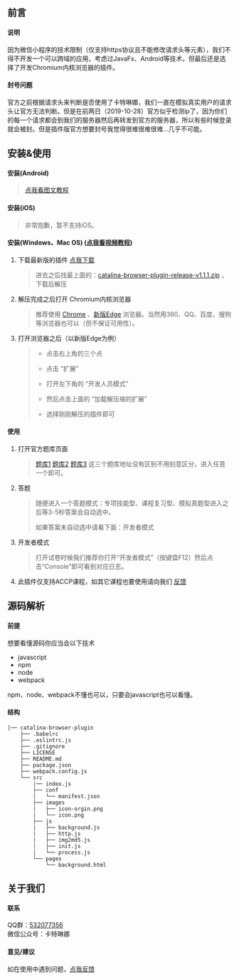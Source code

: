 ## 前言

#### 说明
因为微信小程序的技术限制（仅支持https协议且不能修改请求头等元素），我们不得不开发一个可以跨域的应用，考虑过JavaFx、Android等技术，但最后还是选择了开发Chromium内核浏览器的插件。

#### 封号问题
官方之前根据请求头来判断是否使用了卡特琳娜，我们一直在模拟真实用户的请求头让官方无法判断。但是在前两日（2019-10-28）官方似乎检测ip了，因为你们的每一个请求都会到我们的服务器然后再转发到官方的服务器，所以有些时候登录就会被封。但是插件版官方想要封号我觉得很难很难很难...几乎不可能。

## 安装&使用

#### 安装(Android)
> [点我看图文教程](http://bbs.huluxia.com/wap/thread/612097.html?para=37Hftt%2B337bftN%2Bx37Lftt%2By3p%2Fftt%2Bx37LfsN%2B537c%3D%0A&product=tool)

#### 安装(iOS)
> 非常抱歉，暂不支持iOS。

#### 安装(Windows、Mac OS) ([点我看视频教程](https://www.bilibili.com/video/av77590532))
1. 下载最新版的插件 [点我下载](https://github.com/YQHP-Happi/catalina-browser-plugin/releases)
    > 进去之后找最上面的：[catalina-browser-plugin-release-v1.1.1.zip](https://github.com/YQHP-Happi/catalina-browser-plugin/releases/download/v1.1.1/catalina-browser-plugin-release-v1.1.1.zip)
，下载后解压
2. 解压完成之后打开 Chromium内核浏览器
    > 推荐使用 [Chrome](https://www.google.cn/intl/zh-CN/chrome/) 、[新版Edge](https://www.microsoftedgeinsider.com/zh-cn/download/) 浏览器。当然用360、QQ、百度、搜狗等浏览器也可以（但不保证可用性）。
3. 打开浏览器之后（以新版Edge为例）
    > * 点击右上角的三个点  
    > 
    > * 点击 “扩展”  
    > * 打开左下角的 “开发人员模式”    
    > * 然后点击上面的 “加载解压缩的扩展”  
    > * 选择刚刚解压的插件即可


#### 使用
1. 打开官方题库页面
    > [题库1](https://dwz.cn/xFyS0BnI) [题库2](https://dwz.cn/lth8zBgx) [题库3](https://dwz.cn/iWszcdfI) 这三个题库地址没有区别不用刻意区分，进入任意一个即可。
2. 答题
    > 随便进入一个答题模式：专项技能型、课程复习型、模拟真题型进入之后等3-5秒答案会自动选中。  
    > 
    > 如果答案未自动选中请看下面：开发者模式
3. 开发者模式
    > 打开试卷时候我们推荐你打开“开发者模式”（按键盘F12）然后点击“Console”即可看到对应日志。
4. 此插件仅支持ACCP课程，如其它课程也要使用请向我们 [反馈](https://github.com/YQHP-Happi/catalina-browser-plugin/issues/new)

## 源码解析

#### 前提
想要看懂源码你应当会以下技术

* javascript
* npm
* node
* webpack

npm、node、webpack不懂也可以，只要会javascript也可以看懂。

#### 结构
```
|── catalina-browser-plugin
    ├── .babelrc
    ├── .eslintrc.js
    ├── .gitignore
    ├── LICENSE
    ├── README.md
    ├── package.json
    ├── webpack.config.js
    └── src
        |── index.js
        ├── conf
        |   └── manifest.json
        ├── images
        |   ├── icon-orgin.png
        |   └── icon.png
        ├── js
        |   ├── background.js
        |   ├── http.js
        |   ├── img2md5.js
        |   ├── init.js
        |   └── process.js
        └── pages
            └── background.html
```

## 关于我们

#### 联系
QQ群：[532077356](https://qm.qq.com/cgi-bin/qm/qr?k=kpuO3MBZH5QB-nEA0RRe8y7OQTWNqsgi&authKey=YU0ymghKS0ZziCJJsq5omi3uj%2FgyV2o3hirsBkTRVwG3d0ay%2Fp9wqdqIAHJMCHAo)  
微信公众号：卡特琳娜

#### 意见/建议
如在使用中遇到问题，[点我反馈](https://github.com/YQHP-Happi/catalina-browser-plugin/issues/new)
